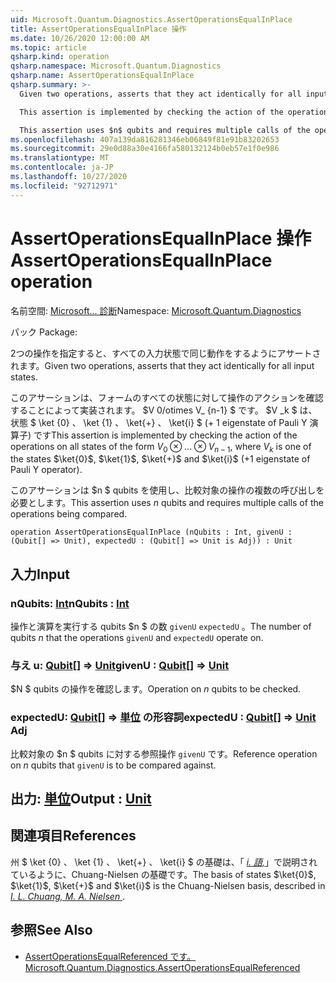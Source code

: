 ```yaml
---
uid: Microsoft.Quantum.Diagnostics.AssertOperationsEqualInPlace
title: AssertOperationsEqualInPlace 操作
ms.date: 10/26/2020 12:00:00 AM
ms.topic: article
qsharp.kind: operation
qsharp.namespace: Microsoft.Quantum.Diagnostics
qsharp.name: AssertOperationsEqualInPlace
qsharp.summary: >-
  Given two operations, asserts that they act identically for all input states.

  This assertion is implemented by checking the action of the operations on all states of the form $V_0 \otimes ... \otimes V_{n-1}$, where $V_k$ is one of the states $\ket{0}$, $\ket{1}$, $\ket{+}$ and $\ket{i}$ (+1 eigenstate of Pauli Y operator).

  This assertion uses $n$ qubits and requires multiple calls of the operations being compared.
ms.openlocfilehash: 407a139da816281346eb06849f81e91b83202653
ms.sourcegitcommit: 29e0d88a30e4166fa580132124b0eb57e1f0e986
ms.translationtype: MT
ms.contentlocale: ja-JP
ms.lasthandoff: 10/27/2020
ms.locfileid: "92712971"
---
```

# <a name="assertoperationsequalinplace-operation"></a><span data-ttu-id="2965c-102">AssertOperationsEqualInPlace 操作</span><span class="sxs-lookup"><span data-stu-id="2965c-102">AssertOperationsEqualInPlace operation</span></span>

<span data-ttu-id="2965c-103">名前空間: [Microsoft... 診断](xref:Microsoft.Quantum.Diagnostics)</span><span class="sxs-lookup"><span data-stu-id="2965c-103">Namespace: [Microsoft.Quantum.Diagnostics](xref:Microsoft.Quantum.Diagnostics)</span></span>

<span data-ttu-id="2965c-104">パック [](https://nuget.org/packages/)</span><span class="sxs-lookup"><span data-stu-id="2965c-104">Package: [](https://nuget.org/packages/)</span></span>


<span data-ttu-id="2965c-105">2つの操作を指定すると、すべての入力状態で同じ動作をするようにアサートされます。</span><span class="sxs-lookup"><span data-stu-id="2965c-105">Given two operations, asserts that they act identically for all input states.</span></span>

<span data-ttu-id="2965c-106">このアサーションは、フォームのすべての状態に対して操作のアクションを確認することによって実装されます。 $V 0/otimes V_ {n-1} $ です。 $V _k $ は、状態 $ \ket {0} $、$ \ket {1} $、$ \ket{+} $、$ \ket{i} $ (+ 1 eigenstate of Pauli Y 演算子) です</span><span class="sxs-lookup"><span data-stu-id="2965c-106">This assertion is implemented by checking the action of the operations on all states of the form $V_0 \otimes ... \otimes V_{n-1}$, where $V_k$ is one of the states $\ket{0}$, $\ket{1}$, $\ket{+}$ and $\ket{i}$ (+1 eigenstate of Pauli Y operator).</span></span>

<span data-ttu-id="2965c-107">このアサーションは $n $ qubits を使用し、比較対象の操作の複数の呼び出しを必要とします。</span><span class="sxs-lookup"><span data-stu-id="2965c-107">This assertion uses $n$ qubits and requires multiple calls of the operations being compared.</span></span>

```qsharp
operation AssertOperationsEqualInPlace (nQubits : Int, givenU : (Qubit[] => Unit), expectedU : (Qubit[] => Unit is Adj)) : Unit
```


## <a name="input"></a><span data-ttu-id="2965c-108">入力</span><span class="sxs-lookup"><span data-stu-id="2965c-108">Input</span></span>

### <a name="nqubits--int"></a><span data-ttu-id="2965c-109">nQubits: [Int](xref:microsoft.quantum.lang-ref.int)</span><span class="sxs-lookup"><span data-stu-id="2965c-109">nQubits : [Int](xref:microsoft.quantum.lang-ref.int)</span></span>

<span data-ttu-id="2965c-110">操作と演算を実行する qubits $n $ の数 `givenU` `expectedU` 。</span><span class="sxs-lookup"><span data-stu-id="2965c-110">The number of qubits $n$ that the operations `givenU` and `expectedU` operate on.</span></span>


### <a name="givenu--qubit--unit"></a><span data-ttu-id="2965c-111">与え u: [Qubit](xref:microsoft.quantum.lang-ref.qubit)[] => [Unit](xref:microsoft.quantum.lang-ref.unit)</span><span class="sxs-lookup"><span data-stu-id="2965c-111">givenU : [Qubit](xref:microsoft.quantum.lang-ref.qubit)[] => [Unit](xref:microsoft.quantum.lang-ref.unit)</span></span> 

<span data-ttu-id="2965c-112">$N $ qubits の操作を確認します。</span><span class="sxs-lookup"><span data-stu-id="2965c-112">Operation on $n$ qubits to be checked.</span></span>


### <a name="expectedu--qubit--unit-adj"></a><span data-ttu-id="2965c-113">expectedU: [Qubit](xref:microsoft.quantum.lang-ref.qubit)[] => [単位](xref:microsoft.quantum.lang-ref.unit) の形容詞</span><span class="sxs-lookup"><span data-stu-id="2965c-113">expectedU : [Qubit](xref:microsoft.quantum.lang-ref.qubit)[] => [Unit](xref:microsoft.quantum.lang-ref.unit) Adj</span></span>

<span data-ttu-id="2965c-114">比較対象の $n $ qubits に対する参照操作 `givenU` です。</span><span class="sxs-lookup"><span data-stu-id="2965c-114">Reference operation on $n$ qubits that `givenU` is to be compared against.</span></span>



## <a name="output--unit"></a><span data-ttu-id="2965c-115">出力: [単位](xref:microsoft.quantum.lang-ref.unit)</span><span class="sxs-lookup"><span data-stu-id="2965c-115">Output : [Unit](xref:microsoft.quantum.lang-ref.unit)</span></span>



## <a name="references"></a><span data-ttu-id="2965c-116">関連項目</span><span class="sxs-lookup"><span data-stu-id="2965c-116">References</span></span>

<span data-ttu-id="2965c-117">州 $ \ket {0} $、$ \ket {1} $、$ \ket{+} $、$ \ket{i} $ の基礎は、「 [ *i. 語,*](https://arxiv.org/abs/quant-ph/9610001)」で説明されているように、Chuang-Nielsen の基礎です。</span><span class="sxs-lookup"><span data-stu-id="2965c-117">The basis of states $\ket{0}$, $\ket{1}$, $\ket{+}$ and $\ket{i}$ is the Chuang-Nielsen basis, described in [ *I. L. Chuang, M. A. Nielsen* ](https://arxiv.org/abs/quant-ph/9610001).</span></span>

## <a name="see-also"></a><span data-ttu-id="2965c-118">参照</span><span class="sxs-lookup"><span data-stu-id="2965c-118">See Also</span></span>

- [<span data-ttu-id="2965c-119">AssertOperationsEqualReferenced です。</span><span class="sxs-lookup"><span data-stu-id="2965c-119">Microsoft.Quantum.Diagnostics.AssertOperationsEqualReferenced</span></span>](xref:Microsoft.Quantum.Diagnostics.AssertOperationsEqualReferenced)